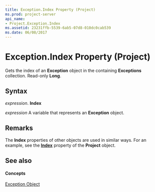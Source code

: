 ```yaml
---
title: Exception.Index Property (Project)
ms.prod: project-server
api_name:
- Project.Exception.Index
ms.assetid: 23231ffb-5539-6ab5-07d8-010dc0cab539
ms.date: 06/08/2017
---
```



# Exception.Index Property (Project)

Gets the index of an **Exception** object in the containing **Exceptions** collection. Read-only **Long**.


## Syntax

 _expression_. **Index**

 _expression_ A variable that represents an **Exception** object.


## Remarks

The **Index** properties of other objects are used in similar ways. For an example, see the **[Index](project-index-property-project.md)** property of the **Project** object.


## See also


#### Concepts


[Exception Object](exception-object-project.md)
